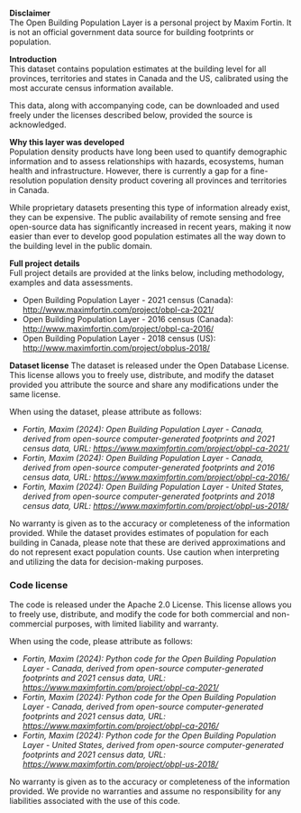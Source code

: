 **Disclaimer**  
The Open Building Population Layer is a personal project by Maxim Fortin. It is not an official government data source for building footprints or population.

**Introduction**  
This dataset contains population estimates at the building level for all provinces, territories and states in Canada and the US, calibrated using the most accurate census information available.

This data, along with accompanying code, can be downloaded and used freely under the licenses described below, provided the source is acknowledged.

**Why this layer was developed**  
Population density products have long been used to quantify demographic information and to assess relationships with hazards, ecosystems, human health and infrastructure. However, there is currently a gap for a fine-resolution population density product covering all provinces and territories in Canada.

While proprietary datasets presenting this type of information already exist, they can be expensive. The public availability of remote sensing and free open-source data has significantly increased in recent years, making it now easier than ever to develop good population estimates all the way down to the building level in the public domain.

**Full project details**  
Full project details are provided at the links below, including methodology, examples and data assessments.
- Open Building Population Layer - 2021 census (Canada): http://www.maximfortin.com/project/obpl-ca-2021/
- Open Building Population Layer - 2016 census (Canada): http://www.maximfortin.com/project/obpl-ca-2016/
- Open Building Population Layer - 2018 census (US): http://www.maximfortin.com/project/obplus-2018/

**Dataset license**
The dataset is released under the Open Database License. This license allows you to freely use, distribute, and modify the dataset provided you attribute the source and share any modifications under the same license.

When using the dataset, please attribute as follows:  
- *Fortin, Maxim (2024): Open Building Population Layer - Canada, derived from open-source computer-generated footprints and 2021 census data, URL: https://www.maximfortin.com/project/obpl-ca-2021/*
- *Fortin, Maxim (2024): Open Building Population Layer - Canada, derived from open-source computer-generated footprints and 2016 census data, URL: https://www.maximfortin.com/project/obpl-ca-2016/*
- *Fortin, Maxim (2024): Open Building Population Layer - United States, derived from open-source computer-generated footprints and 2018 census data, URL: https://www.maximfortin.com/project/obpl-us-2018/*

No warranty is given as to the accuracy or completeness of the information provided. While the dataset provides estimates of population for each building in Canada, please note that these are derived approximations and do not represent exact population counts. Use caution when interpreting and utilizing the data for decision-making purposes.

### **Code license**  
The code is released under the Apache 2.0 License. This license allows you to freely use, distribute, and modify the code for both commercial and non-commercial purposes, with limited liability and warranty.

When using the code, please attribute as follows:
- *Fortin, Maxim (2024): Python code for the Open Building Population Layer - Canada, derived from open-source computer-generated footprints and 2021 census data, URL: https://www.maximfortin.com/project/obpl-ca-2021/*
- *Fortin, Maxim (2024): Python code for the Open Building Population Layer - Canada, derived from open-source computer-generated footprints and 2021 census data, URL: https://www.maximfortin.com/project/obpl-ca-2016/*
- *Fortin, Maxim (2024): Python code for the Open Building Population Layer - United States, derived from open-source computer-generated footprints and 2021 census data, URL: https://www.maximfortin.com/project/obpl-us-2018/*

No warranty is given as to the accuracy or completeness of the information provided. We provide no warranties and assume no responsibility for any liabilities associated with the use of this code.
